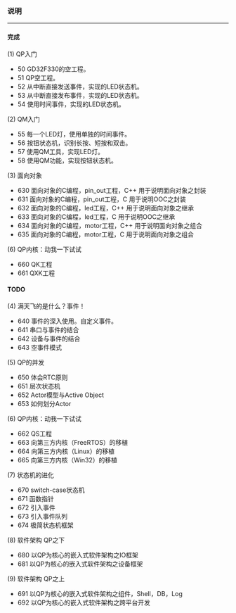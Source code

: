 ### 说明
-------
#### 完成
(1) QP入门
+ 50 GD32F330的空工程。
+ 51 QP空工程。
+ 52 从中断直接发送事件，实现的LED状态机。
+ 53 从中断直接发布事件，实现的LED状态机。
+ 54 使用时间事件，实现的LED状态机。

(2) QM入门
+ 55 每一个LED灯，使用单独的时间事件。
+ 56 按钮状态机，识别长按、短按和双击。
+ 57 使用QM工具，实现LED灯。
+ 58 使用QM功能，实现按钮状态机。

(3) 面向对象
+ 630 面向对象的C编程，pin_out工程，C++
    用于说明面向对象之封装
+ 631 面向对象的C编程，pin_out工程，C
    用于说明OOC之封装
+ 632 面向对象的C编程，led工程，C++
    用于说明面向对象之继承
+ 633 面向对象的C编程，led工程，C
    用于说明OOC之继承
+ 634 面向对象的C编程，motor工程，C++
    用于说明面向对象之组合
+ 635 面向对象的C编程，motor工程，C
    用于说明面向对象之组合

(6) QP内核：动我一下试试
+ 660 QK工程
+ 661 QXK工程

#### TODO
(4) 满天飞的是什么？事件！
+ 640 事件的深入使用。自定义事件。
+ 641 串口与事件的结合
+ 642 设备与事件的结合
+ 643 空事件模式

(5) QP的并发
+ 650 体会RTC原则
+ 651 层次状态机
+ 652 Actor模型与Active Object
+ 653 如何划分Actor

(6) QP内核：动我一下试试
+ 662 QS工程
+ 663 向第三方内核（FreeRTOS）的移植
+ 664 向第三方内核（Linux）的移植
+ 665 向第三方内核（Win32）的移植

(7) 状态机的进化
+ 670 switch-case状态机
+ 671 函数指针
+ 672 引入事件
+ 673 引入事件队列
+ 674 极简状态机框架

(8) 软件架构 QP之下
+ 680 以QP为核心的嵌入式软件架构之IO框架
+ 681 以QP为核心的嵌入式软件架构之设备框架

(9) 软件架构 QP之上
+ 691 以QP为核心的嵌入式软件架构之组件，Shell，DB，Log
+ 692 以QP为核心的嵌入式软件架构之跨平台开发
